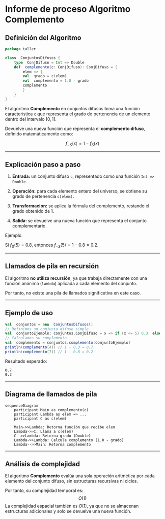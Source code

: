 
# Informe de proceso Algoritmo Complemento

  

## Definición del Algoritmo

  

```Scala
package taller

class  ConjuntosDifusos {
	type  ConjDifuso = Int => Double
	def  complemento(c: ConjDifuso): ConjDifuso = {
		elem => {
		val  grado = c(elem)
		val  complemento = 1.0 - grado
		complemento
		}
	}
}
```

  

El algoritmo **Complemento** en conjuntos difusos toma una función característica `c` que representa el grado de pertenencia de un elemento dentro del intervalo $[0, 1]$.

Devuelve una nueva función que representa el **complemento difuso**, definido matemáticamente como:

  

$$
f_{\neg S}(x) = 1 - f_S(x)
$$

  

---

  

## Explicación paso a paso

  

1.  **Entrada:** un conjunto difuso `c`, representado como una función `Int => Double`.

2.  **Operación:** para cada elemento entero del universo, se obtiene su grado de pertenencia `c(elem)`.

3.  **Transformación:** se aplica la fórmula del complemento, restando el grado obtenido de 1.

4.  **Salida:** se devuelve una nueva función que representa el conjunto complementario.

  

Ejemplo:

Si $f_S(5) = 0.8$, entonces $f_{\neg S}(5) = 1 - 0.8 = 0.2$.

  

---

  

## Llamados de pila en recursión

  

El algoritmo **no utiliza recursión**, ya que trabaja directamente con una función anónima (`lambda`) aplicada a cada elemento del conjunto.

Por tanto, no existe una pila de llamados significativa en este caso.

  

---

  

## Ejemplo de uso

  

```Scala
val  conjuntos = new  ConjuntosDifusos()
// Definimos un conjunto difuso simple
val  conjuntoEjemplo: conjuntos.ConjDifuso = x => if (x <= 5) 0.3  else  0.8
// Calculamos su complemento
val  complemento = conjuntos.complemento(conjuntoEjemplo)
println(complemento(4)) // 1 - 0.3 = 0.7
println(complemento(7)) // 1 - 0.8 = 0.2
```

  

Resultado esperado:

```
0.7
0.2
```

  

---

  

## Diagrama de llamados de pila

  

```mermaid
sequenceDiagram
    participant Main as complemento(c)
    participant Lambda as elem => ...
    participant C as c(elem)

    Main->>Lambda: Retorna función que recibe elem
    Lambda->>C: Llama a c(elem)
    C-->>Lambda: Retorna grado (Double)
    Lambda->>Lambda: Calcula complemento (1.0 - grado)
    Lambda-->>Main: Retorna complemento
```

  

---

  

## Análisis de complejidad

  

El algoritmo **Complemento** evalúa una sola operación aritmética por cada elemento del conjunto difuso, sin estructuras recursivas ni ciclos.

Por tanto, su complejidad temporal es:
$$
O(1)
$$
La complejidad espacial también es $O(1)$, ya que no se almacenan estructuras adicionales y solo se devuelve una nueva función.
